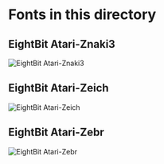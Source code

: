 # Fonts in this directory

## EightBit Atari-Znaki3
![EightBit Atari-Znaki3](https://github.com/ChoccyHobNob/EightBit-Atari-Fonts/raw/master/Z/EightBit%20Atari-Znaki3-sample.png)

## EightBit Atari-Zeich
![EightBit Atari-Zeich](https://github.com/ChoccyHobNob/EightBit-Atari-Fonts/raw/master/Z/EightBit%20Atari-Zeichen-sample.png)

## EightBit Atari-Zebr
![EightBit Atari-Zebr](https://github.com/ChoccyHobNob/EightBit-Atari-Fonts/raw/master/Z/EightBit%20Atari-Zebra-sample.png)

